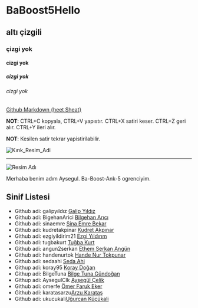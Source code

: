 # BaBoost5Hello
## altı çizgili
### çizgi yok
#### cizgi yok 
##### cizgi yok 
###### cizgi yok
[Github Markdown {heet Sheat}](https://guides.github.com/pdfs/markdown-cheatsheet-online.pdf)

**NOT**: CTRL+C kopyala, CTRL+V yapıstır. CTRL+X satiri keser. CTRL+Z geri alır. CTRL+Y ileri alır.

**NOT**: Kesilen satir tekrar yapistirilabilir.


![Kırık_Resim_Adi](asdasadadadda)

----

![Resim Adı](https://raw.githubusercontent.com/gist/ManulMax/2d20af60d709805c55fd784ca7cba4b9/raw/bcfeac7604f674ace63623106eb8bb8471d844a6/github.gif)


Merhaba benim adım Aysegul. Ba-Boost-Ank-5 ogrenciyim.


## Sinif Listesi
- Github adi: galipyıldız [Galip Yıldız](https://github.com/galipyildiz)
- Github adi: BigehanArici [Bilgehan Arıcı](https://github.com/BilgehanArici)
- Github adi: sinaemre [Sina Emre Bekar](https://github.com/sinaemre)
- Github adi: kudretakpinar [Kudret Akpınar](https://github.com/kudretakpinar)
- Github adi: ezgiyildirim21 [Ezgi Yıldırım](https://github.com/ezgiyildirim21)
- Github adi: tugbakurt [Tuğba Kurt](https://github.com/tugbakurt)
- Github adi: angun2serkan [Ethem Serkan Angün](https://github.com/angun2serkan)
- Github adi: handenurtok [Hande Nur Tokpunar](https://github.com/Handenurtok)
- Github adi: sedaahi [Seda Ahi](https://github.com/sedaahi)
- Githup adi: koray95 [Koray Doğan](https://github.com/Koray95)
- Githup adi: BilgeTuna [Bilge Tuna Gündoğan](https://github.com/BilgeTuna)
- Githup adi: AysegulClk [Ayşegül Çelik](https://github.com/AysegulCelk)
- Github adi: omerfe [Ömer Faruk Eker](https://github.com/omerfe)
- Github adi: karatasarzu[Arzu Karataş](https://github.com/karatasarzu)
- Github adi: ukucukali[Uğurcan Küçükali](https://github.com/ukucukali)
